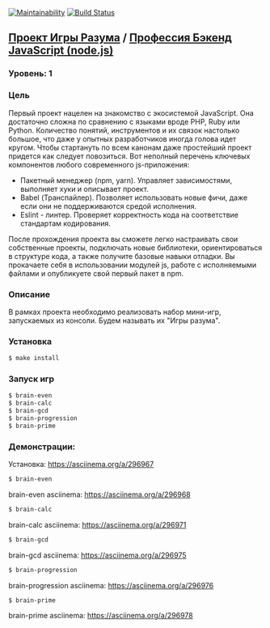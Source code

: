 [![Maintainability](https://api.codeclimate.com/v1/badges/e0b5d4410f245cf24efa/maintainability)](https://codeclimate.com/github/MrFSP/project-lvl1-s504/maintainability)
[![Build Status](https://travis-ci.com/MrFSP/backend-project-lvl1.svg?branch=master)](https://travis-ci.com/MrFSP/backend-project-lvl1)

## [Проект Игры Разума](https://ru.hexlet.io/professions/backend/projects/44) / [Профессия Бэкенд JavaScript (node.js)](https://ru.hexlet.io/professions/backend)

### Уровень: 1

### Цель

Первый проект нацелен на знакомство с экосистемой JavaScript. Она достаточно сложна по сравнению 
с языками вроде PHP, Ruby или Python. Количество понятий, инструментов и их связок настолько 
большое, что даже у опытных разработчиков иногда голова идет кругом. Чтобы стартануть по всем 
канонам даже простейший проект придется как следует повозиться. Вот неполный перечень ключевых 
компонентов любого современного js-приложения:

* Пакетный менеджер (npm, yarn). Управляет зависимостями, выполняет хуки и описывает проект.
* Babel (Транспайлер). Позволяет использовать новые фичи, даже если они не поддерживаются 
средой исполнения.
* Eslint - линтер. Проверяет корректность кода на соответствие стандартам кодирования.

После прохождения проекта вы сможете легко настраивать свои собственные проекты, 
подключать новые библиотеки, ориентироваться в структуре кода, а также получите базовые 
навыки отладки. Вы прокачаете себя в использовании модулей js, работе с исполняемыми 
файлами и опубликуете свой первый пакет в npm.

### Описание

В рамках проекта необходимо реализовать набор мини-игр, запускаемых из консоли. Будем называть их "Игры разума".

### Установка

```sh
$ make install
```

### Запуск игр

```sh
$ brain-even
$ brain-calc
$ brain-gcd
$ brain-progression
$ brain-prime
``` 

### Демонстрации:

Установка: https://asciinema.org/a/296967
```sh
$ brain-even
```          
brain-even asciinema: https://asciinema.org/a/296968
```sh
$ brain-calc
```  
brain-calc asciinema: https://asciinema.org/a/296971
```sh
$ brain-gcd
```  
brain-gcd asciinema: https://asciinema.org/a/296975
```sh
$ brain-progression
```  
brain-progression asciinema: https://asciinema.org/a/296976
```sh
$ brain-prime
```  
brain-prime asciinema:         https://asciinema.org/a/296978
